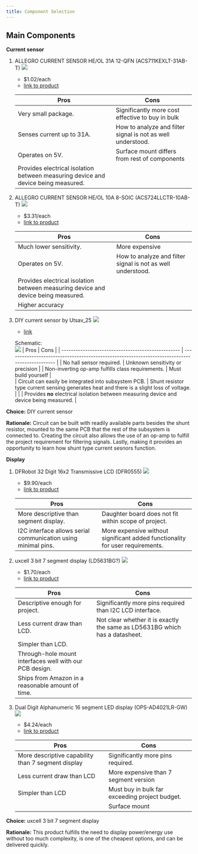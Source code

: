 ```yaml
---
title: Component Selection
---
```


## Main Components

**Current sensor**

1. ALLEGRO CURRENT SENSOR HE/OL 31A 12-QFN (ACS711KEXLT-31AB-T)
    ![](current_sensor1.png)

    * $1.02/each
    * [link to product](https://www.digikey.com/en/products/detail/allegro-microsystems/ACS711KEXLT-31AB-T/3868195?s=N4IgTCBcDaIIIGEDKB2AjGg0gUQBoBkAVAWgGY04AhYwkAXQF8g)

    | Pros                                                          | Cons                                                                                           |
    | ------------------------------------------------------------- | ---------------------------------------------------------------------------------------------- |
    | Very small package.                                            | Significantly more cost effective to buy in bulk                        |
    | Senses current up to 31A.                                      | How to analyze and filter signal is not as well understood. |
    | Operates on 5V.                                                | Surface mount differs from rest of components
    | Provides electrical isolation between measuring device and device being measured.                                  |

2. ALLEGRO CURRENT SENSOR HE/OL 10A 8-SOIC (ACS724LLCTR-10AB-T)
    ![](current_sensor2.png)

    * $3.31/each
    * [link to product](https://www.digikey.com/en/products/detail/allegro-microsystems/ACS711KEXLT-31AB-T/3868195?s=N4IgTCBcDaIIIGEDKB2AjGg0gUQBoBkAVAWgGY04AhYwkAXQF8g)

    | Pros                                                          | Cons                                                                                           |
    | ------------------------------------------------------------- | ---------------------------------------------------------------------------------------------- |
    | Much lower sensitivity.                                        | More expensive |
    | Operates on 5V.                                                | How to analyze and filter signal is not as well understood. |  
    | Provides electrical isolation between measuring device and device being measured.
    | Higher accuracy|  

3. DIY current sensor by Utsav_25
    ![](current_sensor3.png)
    
    * [link](https://www.instructables.com/DIY-Current-Sensor-20/)

    Schematic:<br>
    ![](current_sensor3_schema.png)
    | Pros                                               | Cons                                                                                           |
    | -------------------------------------------------- | ---------------------------------------------------------------------------------------------- |
    | No hall sensor required.                            | Unknown sensitivity or precision |
    | Non-inverting op-amp fulfills class requirements.  | Must build yourself |  
    | Circuit can easily be integrated into subsystem PCB. | Shunt resistor type current sensing generates heat and there is a slight loss of voltage. |
    |                                                    | Provides **no** electrical isolation between measuring device and device being measured. |

**Choice:** DIY current sensor

**Rationale:** Circuit can be built with readily available parts besides the shunt resistor, mounted to the same PCB that the rest of the subsystem is connected to. Creating the circuit also allows the use of an op-amp to fulfill the project requirement for filtering signals. Lastly, making it provides an opportunity to learn how shunt type current sesnors function.

**Display**<br>
1. DFRobot 32 Digit 16x2 Transmissive LCD (DFR0555)
    ![](display1.jpg)
    
    * $9.90/each
    * [link to product](https://www.digikey.com/en/products/detail/dfrobot/DFR0555/9356340)
    
    | Pros                                                                                      | Cons                                                                                           |
    | ----------------------------------------------------------------------------------------- | ---------------------------------------------------------------------------------------------- |
    | More descriptive than segment display.                                                     | Daughter board does not fit within scope of project. |
    | I2C interface allows serial communication using minimal pins.                              | More expensive without significant added functionality for user requirements. |  

2. uxcell 3 bit 7 segment display (LD5631BG?)
    ![](display2.png)
    * $1.70/each
    * [link to product](https://a.co/d/5Iz0CXA)

    | Pros                                                                                      | Cons                                                                                           |
    | ----------------------------------------------------------------------------------------- | ---------------------------------------------------------------------------------------------- |
    | Descriptive enough for project.                                                            | Significantly more pins required than I2C LCD interface.                                        |
    | Less current draw than LCD.                                                                | Not clear whether it is exactly the same as LD5631BG which has a datasheet.                                                           |
    | Simpler than LCD.                                                                          |
    | Through-hole mount interfaces well with our PCB design.                                    |
    | Ships from Amazon in a reasonable amount of time.                                          |

3. 	Dual Digit Alphanumeric 16 segment LED display (OPS-AD4021LR-GW)
    ![](display3.png)
    * $4.24/each
    * [link to product](https://www.digikey.com/en/products/detail/opto-plus-led-corp/OPS-AD4021LR-GW/25956612)

    | Pros                                                                                      | Cons                                                                                           |
    | ----------------------------------------------------------------------------------------- | ---------------------------------------------------------------------------------------------- |
    | More descriptive capability than 7 segment display                                        | Significantly more pins required.
    | Less current draw than LCD                                                                | More expensive than 7 segment version |
    | Simpler than LCD                                                                          | Must buy in bulk far exceeding project budget.
    ||Surface mount

**Choice:** uxcell 3 bit 7 segment display

**Rationale:** This product fulfills the need to display power/energy use without too much complexity, is one of the cheapest options, and can be delivered quickly.